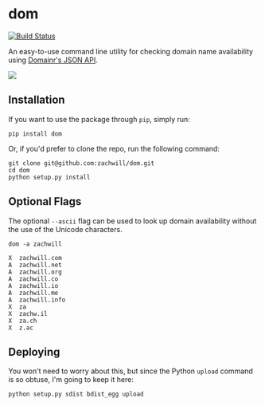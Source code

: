 dom
===
[![Build Status](https://secure.travis-ci.org/myusuf3/dom.png?branch=master)](http://travis-ci.org/myusuf3/dom)

An easy-to-use command line utility for checking domain name
availability using [Domainr's JSON API](http://domai.nr/api/docs/json).

![](http://i.imgur.com/oijaG.png)


Installation
------------

If you want to use the package through `pip`, simply run:

    pip install dom

Or, if you'd prefer to clone the repo, run the following command:

    git clone git@github.com:zachwill/dom.git
    cd dom
    python setup.py install


Optional Flags
--------------

The optional `--ascii` flag can be used to look up domain availability without
the use of the Unicode characters.

```
dom -a zachwill

X  zachwill.com
A  zachwill.net
A  zachwill.org
A  zachwill.co
A  zachwill.io
A  zachwill.me
A  zachwill.info
X  za
X  zachw.il
X  za.ch
X  z.ac
```


Deploying
---------

You won't need to worry about this, but since the Python `upload`
command is so obtuse, I'm going to keep it here:

    python setup.py sdist bdist_egg upload
